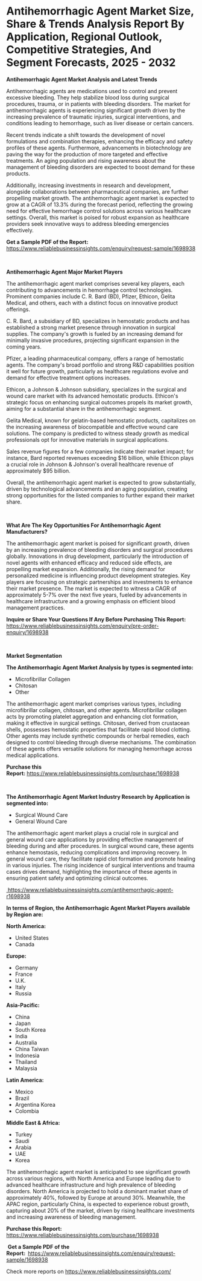 <p><h1>Antihemorrhagic Agent Market Size, Share & Trends Analysis Report By Application, Regional Outlook, Competitive Strategies, And Segment Forecasts, 2025 - 2032</h1></p><p><strong>Antihemorrhagic Agent Market Analysis and Latest Trends</strong></p>
<p><p>Antihemorrhagic agents are medications used to control and prevent excessive bleeding. They help stabilize blood loss during surgical procedures, trauma, or in patients with bleeding disorders. The market for antihemorrhagic agents is experiencing significant growth driven by the increasing prevalence of traumatic injuries, surgical interventions, and conditions leading to hemorrhage, such as liver disease or certain cancers.</p><p>Recent trends indicate a shift towards the development of novel formulations and combination therapies, enhancing the efficacy and safety profiles of these agents. Furthermore, advancements in biotechnology are paving the way for the production of more targeted and effective treatments. An aging population and rising awareness about the management of bleeding disorders are expected to boost demand for these products. </p><p>Additionally, increasing investments in research and development, alongside collaborations between pharmaceutical companies, are further propelling market growth. The antihemorrhagic agent market is expected to grow at a CAGR of 13.3% during the forecast period, reflecting the growing need for effective hemorrhage control solutions across various healthcare settings. Overall, this market is poised for robust expansion as healthcare providers seek innovative ways to address bleeding emergencies effectively.</p></p>
<p><strong>Get a Sample PDF of the Report:&nbsp;</strong> <a href="https://www.reliablebusinessinsights.com/enquiry/request-sample/1698938?utm_campaign=2224&utm_medium=2&utm_source=Github&utm_content=ia&utm_term=08032025&utm_id=antihemorrhagic-agent">https://www.reliablebusinessinsights.com/enquiry/request-sample/1698938</a></p>
<p>&nbsp;</p>
<p><strong>Antihemorrhagic Agent Major Market Players</strong></p>
<p><p>The antihemorrhagic agent market comprises several key players, each contributing to advancements in hemorrhage control technologies. Prominent companies include C. R. Bard (BD), Pfizer, Ethicon, Gelita Medical, and others, each with a distinct focus on innovative product offerings.</p><p>C. R. Bard, a subsidiary of BD, specializes in hemostatic products and has established a strong market presence through innovation in surgical supplies. The company's growth is fueled by an increasing demand for minimally invasive procedures, projecting significant expansion in the coming years.</p><p>Pfizer, a leading pharmaceutical company, offers a range of hemostatic agents. The company's broad portfolio and strong R&D capabilities position it well for future growth, particularly as healthcare regulations evolve and demand for effective treatment options increases.</p><p>Ethicon, a Johnson & Johnson subsidiary, specializes in the surgical and wound care market with its advanced hemostatic products. Ethicon's strategic focus on enhancing surgical outcomes propels its market growth, aiming for a substantial share in the antihemorrhagic segment.</p><p>Gelita Medical, known for gelatin-based hemostatic products, capitalizes on the increasing awareness of biocompatible and effective wound care solutions. The company is predicted to witness steady growth as medical professionals opt for innovative materials in surgical applications.</p><p>Sales revenue figures for a few companies indicate their market impact; for instance, Bard reported revenues exceeding $16 billion, while Ethicon plays a crucial role in Johnson & Johnson's overall healthcare revenue of approximately $95 billion. </p><p>Overall, the antihemorrhagic agent market is expected to grow substantially, driven by technological advancements and an aging population, creating strong opportunities for the listed companies to further expand their market share.</p></p>
<p>&nbsp;</p>
<p><strong>What Are The Key Opportunities For Antihemorrhagic Agent Manufacturers?</strong></p>
<p><p>The antihemorrhagic agent market is poised for significant growth, driven by an increasing prevalence of bleeding disorders and surgical procedures globally. Innovations in drug development, particularly the introduction of novel agents with enhanced efficacy and reduced side effects, are propelling market expansion. Additionally, the rising demand for personalized medicine is influencing product development strategies. Key players are focusing on strategic partnerships and investments to enhance their market presence. The market is expected to witness a CAGR of approximately 5-7% over the next five years, fueled by advancements in healthcare infrastructure and a growing emphasis on efficient blood management practices.</p></p>
<p><strong>Inquire or Share Your Questions If Any Before Purchasing This Report:</strong> <a href="https://www.reliablebusinessinsights.com/enquiry/pre-order-enquiry/1698938?utm_campaign=2224&utm_medium=2&utm_source=Github&utm_content=ia&utm_term=08032025&utm_id=antihemorrhagic-agent">https://www.reliablebusinessinsights.com/enquiry/pre-order-enquiry/1698938</a></p>
<p>&nbsp;</p>
<p><strong>Market Segmentation</strong></p>
<p><strong>The Antihemorrhagic Agent Market Analysis by types is segmented into:</strong></p>
<p><ul><li>Microfibrillar Collagen</li><li>Chitosan</li><li>Other</li></ul></p>
<p><p>The antihemorrhagic agent market comprises various types, including microfibrillar collagen, chitosan, and other agents. Microfibrillar collagen acts by promoting platelet aggregation and enhancing clot formation, making it effective in surgical settings. Chitosan, derived from crustacean shells, possesses hemostatic properties that facilitate rapid blood clotting. Other agents may include synthetic compounds or herbal remedies, each designed to control bleeding through diverse mechanisms. The combination of these agents offers versatile solutions for managing hemorrhage across medical applications.</p></p>
<p><strong>Purchase this Report:&nbsp;</strong><a href="https://www.reliablebusinessinsights.com/purchase/1698938?utm_campaign=2224&utm_medium=2&utm_source=Github&utm_content=ia&utm_term=08032025&utm_id=antihemorrhagic-agent">https://www.reliablebusinessinsights.com/purchase/1698938</a></p>
<p>&nbsp;</p>
<p><strong>The Antihemorrhagic Agent Market Industry Research by Application is segmented into:</strong></p>
<p><ul><li>Surgical Wound Care</li><li>General Wound Care</li></ul></p>
<p><p>The antihemorrhagic agent market plays a crucial role in surgical and general wound care applications by providing effective management of bleeding during and after procedures. In surgical wound care, these agents enhance hemostasis, reducing complications and improving recovery. In general wound care, they facilitate rapid clot formation and promote healing in various injuries. The rising incidence of surgical interventions and trauma cases drives demand, highlighting the importance of these agents in ensuring patient safety and optimizing clinical outcomes.</p></p>
<p><a href="https://www.reliablebusinessinsights.com/antihemorrhagic-agent-r1698938?utm_campaign=2224&utm_medium=2&utm_source=Github&utm_content=ia&utm_term=08032025&utm_id=antihemorrhagic-agent">&nbsp;https://www.reliablebusinessinsights.com/antihemorrhagic-agent-r1698938</a></p>
<p><strong>In terms of Region, the Antihemorrhagic Agent Market Players available by Region are:</strong></p>
<p>
    <p> <strong> North America: </strong>
        <ul>
            <li>United States</li>
            <li>Canada</li>
        </ul>
        </p> 
    <p> <strong> Europe: </strong>
        <ul>
            <li>Germany</li>
            <li>France</li>
            <li>U.K.</li>
            <li>Italy</li>
            <li>Russia</li>
        </ul>
        </p> 
    <p> <strong> Asia-Pacific: </strong>
        <ul>
            <li>China</li>
            <li>Japan</li>
            <li>South Korea</li>
            <li>India</li>
            <li>Australia</li>
            <li>China Taiwan</li>
            <li>Indonesia</li>
            <li>Thailand</li>
            <li>Malaysia</li>
        </ul>
        </p> 
    <p> <strong> Latin America: </strong>
        <ul>
            <li>Mexico</li>
            <li>Brazil</li>
            <li>Argentina Korea</li>
            <li>Colombia</li>
        </ul>
        </p> 
    <p> <strong> Middle East & Africa: </strong>
        <ul>
            <li>Turkey</li>
            <li>Saudi</li>
            <li>Arabia</li>
            <li>UAE</li>
            <li>Korea</li>
        </ul>
    </p>
    </p>
<p><p>The antihemorrhagic agent market is anticipated to see significant growth across various regions, with North America and Europe leading due to advanced healthcare infrastructure and high prevalence of bleeding disorders. North America is projected to hold a dominant market share of approximately 40%, followed by Europe at around 30%. Meanwhile, the APAC region, particularly China, is expected to experience robust growth, capturing about 20% of the market, driven by rising healthcare investments and increasing awareness of bleeding management.</p></p>
<p><strong>Purchase this Report: </strong><a href="https://www.reliablebusinessinsights.com/purchase/1698938?utm_campaign=2224&utm_medium=2&utm_source=Github&utm_content=ia&utm_term=08032025&utm_id=antihemorrhagic-agent">https://www.reliablebusinessinsights.com/purchase/1698938</a></p>
<p>&nbsp;<strong>Get a Sample PDF of the Report:&nbsp;&nbsp;</strong><a href="https://www.reliablebusinessinsights.com/enquiry/request-sample/1698938?utm_campaign=2224&utm_medium=2&utm_source=Github&utm_content=ia&utm_term=08032025&utm_id=antihemorrhagic-agent">https://www.reliablebusinessinsights.com/enquiry/request-sample/1698938</a></p>
<p><strong></strong></p>
<p>Check more reports on <a href="https://www.reliablebusinessinsights.com/?utm_campaign=2224&utm_medium=2&utm_source=Github&utm_content=ia&utm_term=08032025&utm_id=antihemorrhagic-agent">https://www.reliablebusinessinsights.com/</a></p>